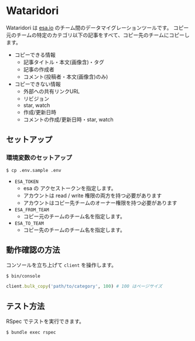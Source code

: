 # Wataridori

Wataridori は [esa.io](https://esa.io/) のチーム間のデータマイグレーションツールです。
コピー元のチームの特定のカテゴリ以下の記事をすべて、コピー先のチームにコピーします。

* コピーできる情報
  * 記事タイトル・本文(画像含)・タグ
  * 記事の作成者
  * コメント(投稿者・本文(画像含)のみ)
* コピーできない情報
  * 外部への共有リンクURL
  * リビジョン
  * star, watch
  * 作成/更新日時
  * コメントの作成/更新日時・star, watch

## セットアップ

### 環境変数のセットアップ

```
$ cp .env.sample .env
```

* `ESA_TOKEN`
  * esa の アクセストークンを指定します。
  * アカウントは read / write 権限の両方を持つ必要があります
  * アカウントはコピー先チームのオーナー権限を持つ必要があります
* `ESA_FROM_TEAM`
  * コピー元のチームのチーム名を指定します。
* `ESA_TO_TEAM`
  * コピー先のチームのチーム名を指定します。

## 動作確認の方法

コンソールを立ち上げて `client` を操作します。

```
$ bin/console
```

```ruby
client.bulk_copy('path/to/category', 100) # 100 はページサイズ
```


## テスト方法

RSpec でテストを実行できます。

```
$ bundle exec rspec
```